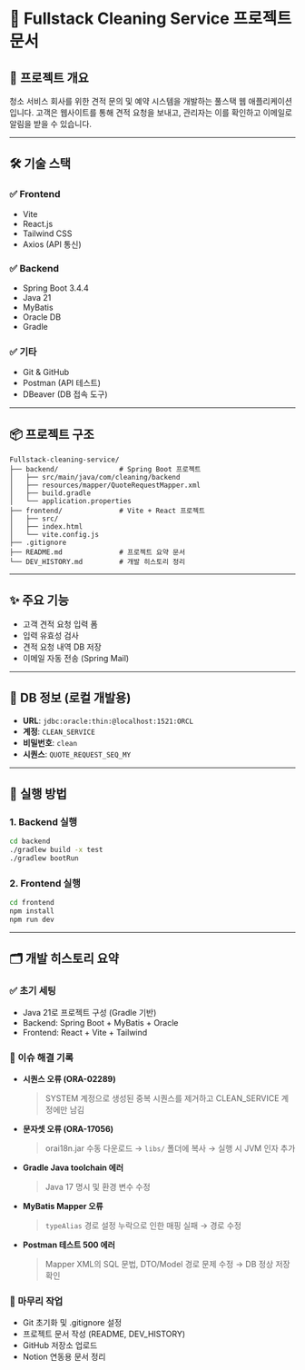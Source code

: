 # 🧼 Fullstack Cleaning Service 프로젝트 문서

## 📁 프로젝트 개요
청소 서비스 회사를 위한 견적 문의 및 예약 시스템을 개발하는 풀스택 웹 애플리케이션입니다. 고객은 웹사이트를 통해 견적 요청을 보내고, 관리자는 이를 확인하고 이메일로 알림을 받을 수 있습니다.

---

## 🛠️ 기술 스택

### ✅ Frontend
- Vite
- React.js
- Tailwind CSS
- Axios (API 통신)

### ✅ Backend
- Spring Boot 3.4.4
- Java 21
- MyBatis
- Oracle DB
- Gradle

### ✅ 기타
- Git & GitHub
- Postman (API 테스트)
- DBeaver (DB 접속 도구)

---

## 📦 프로젝트 구조
```
Fullstack-cleaning-service/
├── backend/               # Spring Boot 프로젝트
│   ├── src/main/java/com/cleaning/backend
│   ├── resources/mapper/QuoteRequestMapper.xml
│   ├── build.gradle
│   └── application.properties
├── frontend/              # Vite + React 프로젝트
│   ├── src/
│   ├── index.html
│   └── vite.config.js
├── .gitignore
├── README.md              # 프로젝트 요약 문서
└── DEV_HISTORY.md         # 개발 히스토리 정리
```

---

## ✨ 주요 기능
- 고객 견적 요청 입력 폼
- 입력 유효성 검사
- 견적 요청 내역 DB 저장
- 이메일 자동 전송 (Spring Mail)

---

## 🔐 DB 정보 (로컬 개발용)
- **URL**: `jdbc:oracle:thin:@localhost:1521:ORCL`
- **계정**: `CLEAN_SERVICE`
- **비밀번호**: `clean`
- **시퀀스**: `QUOTE_REQUEST_SEQ_MY`

---

## 🚀 실행 방법

### 1. Backend 실행
```bash
cd backend
./gradlew build -x test
./gradlew bootRun
```

### 2. Frontend 실행
```bash
cd frontend
npm install
npm run dev
```

---

## 🗂️ 개발 히스토리 요약

### ✅ 초기 세팅
- Java 21로 프로젝트 구성 (Gradle 기반)
- Backend: Spring Boot + MyBatis + Oracle
- Frontend: React + Vite + Tailwind

### 🔧 이슈 해결 기록
- **시퀀스 오류 (ORA-02289)**  
  > SYSTEM 계정으로 생성된 중복 시퀀스를 제거하고 CLEAN_SERVICE 계정에만 남김

- **문자셋 오류 (ORA-17056)**  
  > orai18n.jar 수동 다운로드 → `libs/` 폴더에 복사 → 실행 시 JVM 인자 추가

- **Gradle Java toolchain 에러**  
  > Java 17 명시 및 환경 변수 수정

- **MyBatis Mapper 오류**  
  > `typeAlias` 경로 설정 누락으로 인한 매핑 실패 → 경로 수정

- **Postman 테스트 500 에러**  
  > Mapper XML의 SQL 문법, DTO/Model 경로 문제 수정 → DB 정상 저장 확인

### 🚀 마무리 작업
- Git 초기화 및 .gitignore 설정
- 프로젝트 문서 작성 (README, DEV_HISTORY)
- GitHub 저장소 업로드
- Notion 연동용 문서 정리

